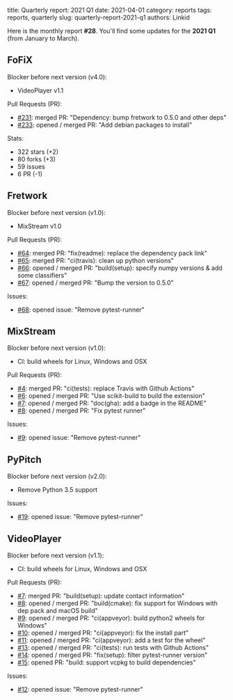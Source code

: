 title: Quarterly report: 2021 Q1
date: 2021-04-01
category: reports
tags: reports, quarterly
slug: quarterly-report-2021-q1
authors: Linkid

Here is the monthly report **#28**. You'll find some updates for the **2021 Q1** (from January to March).


## FoFiX

Blocker before next version (v4.0):

- VideoPlayer v1.1

Pull Requests (PR):

- [#231](https://github.com/fofix/fofix/pull/231): merged PR: "Dependency: bump fretwork to 0.5.0 and other deps"
- [#233](https://github.com/fofix/fofix/pull/233): opened / merged PR: "Add debian packages to install"

Stats:

- 322 stars (+2)
- 80 forks (+3)
- 59 issues
- 6 PR (-1)


## Fretwork

Blocker before next version (v1.0):

- MixStream v1.0

Pull Requests (PR):

- [#64](https://github.com/fofix/fretwork/pull/64): merged PR: "fix(readme): replace the dependency pack link"
- [#65](https://github.com/fofix/fretwork/pull/65): merged PR: "ci(travis): clean up python versions"
- [#66](https://github.com/fofix/fretwork/pull/66): opened / merged PR: "build(setup): specify numpy versions & add some classifiers"
- [#67](https://github.com/fofix/fretwork/pull/67): opened / merged PR: "Bump the version to 0.5.0"

Issues:

- [#68](https://github.com/fofix/fretwork/issues/68): opened issue: "Remove pytest-runner"


## MixStream

Blocker before next version (v1.0):

- CI: build wheels for Linux, Windows and OSX

Pull Requests (PR):

- [#4](https://github.com/fofix/python-mixstream/pull/): merged PR: "ci(tests): replace Travis with Github Actions"
- [#6](https://github.com/fofix/python-mixstream/pull/): opened / merged PR: "Use scikit-build to build the extension"
- [#7](https://github.com/fofix/python-mixstream/pull/): opened / merged PR: "doc(gha): add a badge in the README"
- [#8](https://github.com/fofix/python-mixstream/pull/): opened / merged PR: "Fix pytest runner"

Issues:

- [#9](https://github.com/fofix/python-mixstream/issues/9): opened issue: "Remove pytest-runner"


## PyPitch

Blocker before next version (v2.0):

- Remove Python 3.5 support

Issues:

- [#19](https://github.com/fofix/python-pypitch/issues/19): opened issue: "Remove pytest-runner"


## VideoPlayer

Blocker before next version (v1.1):

- CI: build wheels for Linux, Windows and OSX

Pull Requests (PR):

- [#7](https://github.com/fofix/python-videoplayer/pull/7): merged PR: "build(setup): update contact information"
- [#8](https://github.com/fofix/python-videoplayer/pull/8): opened / merged PR: "build(cmake): fix support for Windows with dep pack and macOS build"
- [#9](https://github.com/fofix/python-videoplayer/pull/9): opened / merged PR: "ci(appveyor): build python2 wheels for Windows"
- [#10](https://github.com/fofix/python-videoplayer/pull/10): opened / merged PR: "ci(appveyor): fix the install part"
- [#11](https://github.com/fofix/python-videoplayer/pull/11): opened / merged PR: "ci(appveyor): add a test for the wheel"
- [#13](https://github.com/fofix/python-videoplayer/pull/13): opened / merged PR: "ci(tests): run tests with Github Actions"
- [#14](https://github.com/fofix/python-videoplayer/pull/14): opened / merged PR: "fix(setup): filter pytest-runner version"
- [#15](https://github.com/fofix/python-videoplayer/pull/15): opened PR: "build: support vcpkg to build dependencies"

Issues:

- [#12](https://github.com/fofix/python-videoplayer/issues/12): opened issue: "Remove pytest-runner"
